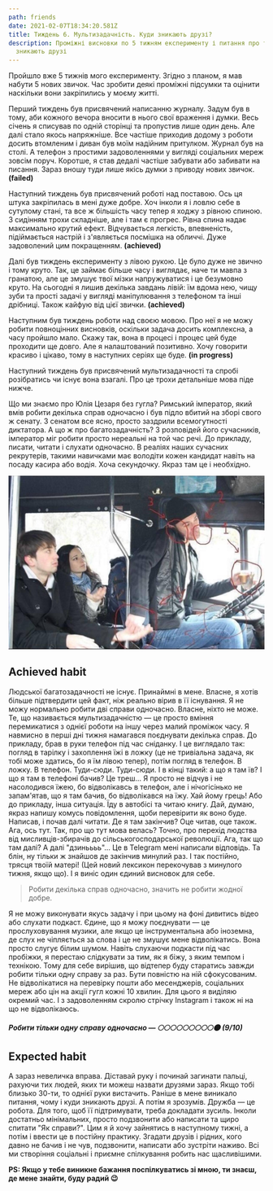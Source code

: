 ```yaml
---
path: friends
date: 2021-02-07T18:34:20.581Z
title: Тиждень 6. Мультизадачність. Куди зникають друзі?
description: Проміжні висновки по 5 тижням експерименту і питання про те, куди
  зникають друзі
---
```


Пройшло вже 5 тижнів мого експерименту. Згідно з планом, я мав набути 5 нових звичок. Час зробити деякі проміжні підсумки та оцінити наскільки вони закріпились у моєму житті.

Перший тиждень був присвячений написанню журналу. Задум був в тому, аби кожного вечора вносити в нього свої враження і думки. Весь січень я списував по одній сторінці та пропустив лише один день. Але далі стало якось напряжніше. Все частіше приходив додому з роботи досить втомленим і диван був моїм надійним притулком. Журнал був на столі. А телефон з простими задоволеннями у вигляді соціальних мереж зовсім поруч. Коротше, я став дедалі частіше забувати або забивати на писання. Зараз вношу туди лише якісь думки з приводу нових звичок. **(failed)**

Наступний тиждень був присвячений роботі над поставою. Ось ця штука закріпилась в мені дуже добре. Хоч інколи я і ловлю себе в сутулому стані, та все ж більшість часу тепер я ходжу з рівною спиною. З сидінням трохи складніше, але і там є прогрес. Рівна спина надає максимально крутий ефект. Відчувається легкість, впевненість, підіймається настрій і з'являється посмішка на обличчі. Дуже задоволений цим покращенням. **(achieved)**

Далі був тиждень експерименту з лівою рукою. Це було дуже не звично і тому круто. Так, це займає більше часу і виглядає, наче ти мавпа з гранатою, але це змушує твої мізки напружуватися і це безумовно круто. На сьогодні я лишив декілька завдань лівій: їм вдома нею, чищу зуби та прості задачі у вигляді маніпулювання з телефоном та інші дрібниці. Також кайфую від цієї звички. **(achieved)**

Наступним був тиждень роботи над своєю мовою. Про неї я не можу робити повноцінних висновків, оскільки задача досить комплексна, а часу пройшло мало. Скажу так, вона в процесі і процес цей буде проходити ще довго. Але я налаштований позитивно. Хочу говорити красиво і цікаво, тому в наступних серіях ще буде. **(in progress)**

Наступний тиждень був присвячений мультизадачності та спробі розібратись чи існує вона взагалі. Про це трохи детальніше мова піде нижче.

Що ми знаємо про Юлія Цезаря без гугла? Римський імператор, який вмів робити декілька справ одночасно і був підло вбитий на зборі свого ж сенату. З сенатом все ясно, просто заздрили всемогутності диктатора. А що ж про багатозадачність? З розповідей його сучасників, імператор міг робити просто нереальні на той час речі. До прикладу, писати, читати і слухати одночасно. В реаліях наших сучасних рекрутерів, такими навичками має володіти кожен кандидат навіть на посаду касира або водія. Хоча секундочку. Якраз там це і необхідно.

![driver](../assets/photo_2021-02-07_21-54-52.jpg "driver")

## A**chieved habit**

Людської багатозадачності не існує. Принаймні в мене. Власне, я хотів більше підтвердити цей факт, ніж реально вірив в її існування. Я не можу нормально робити дві справи одночасно. Власне, ніхто не може. Те, що називається мультизадачністю — це просто вміння перемикатися з однієї роботи на іншу через малий проміжок часу. Я навмисно в перші дні тижня намагався поєднувати декілька справ. До прикладу, брав в руки телефон під час сніданку. І це виглядало так: погляд в тарілку і захоплення їжі в ложку (це не тривіальна задача, як тобі може здатись, бо я їм лівою тепер), потім погляд в телефон. В ложку. В телефон. Туди-сюди. Туди-сюди. І в кінці такий: а що я там їв? І що я там в телефоні бачив? Це треш... Я просто не відчув і не насолодився їжею, бо відволікавсь в телефон, але і нічогісінько не запам'ятав, що я там бачив, бо відволікався на їжу. Хай йому грець! Або до прикладу, інша ситуація. Їду в автобісі та читаю книгу. Дай, думаю, якраз напишу комусь повідомлення, щоби перевірити як воно буде. Написав, і почав далі читати. Де я там закінчив? Оце читав, оце також. Ага, ось тут. Так, про що тут мова велась? Точно, про перехід людства від мисливців-збирачів до сільськогосподарської революції. Ага, так що там далі? А далі "дзиньььь"... Це в Telegram мені написали відповідь. Та блін, ну тільки ж знайшов де закінчив минулий раз. І так постійно, трясця твоїй матері! (Цей новий лексикон перекочував з минулого тижня, якщо що). І я виніс один єдиний висновок для себе.

> Робити декілька справ одночасно, значить не робити жодної добре.

Я не можу виконувати якусь задачу і при цьому на фоні дивитись відео або слухати подкаст. Єдине, що я можу поєднувати — це прослуховування музики, але якщо це інструментальна або іноземна, де слух не чіпляється за слова і це не змушує мене відволікатись. Вона просто слугує білим шумом. Навіть слухаючи подкасти під час пробіжки, я перестаю слідкувати за тим, як я біжу, з яким темпом і технікою. Тому для себе вирішив, що відтепер буду старатись завжди робити тільки одну справу за раз. Бути повністю на ній сфокусованим. Не відволікатися на перевірку пошти або месенджерів, соціальних мереж або цін на акції гугл кожні 10 хвилин. Для цього я виділяю окремий час. І з задоволенням скролю стрічку Instagram і також ні на що не відволікаюсь.

##### Робити тільки одну справу одночасно — 🌕🌕🌕🌕🌕🌕🌕🌕🌕🌑 (9/10)

## **Expected habit**

А зараз невеличка вправа. Діставай руку і починай загинати пальці, рахуючи тих людей, яких ти можеш назвати друзями зараз. Якщо тобі близько 30-ти, то однієї руки вистачить. Раніше в мене виникало питання, чому і куди зникають друзі. А потім я зрозумів. Дружба — це робота. Для того, щоб її підтримувати, треба докладати зусиль. Інколи достатньо мінімальних, просто подзвонити або написати та щиро спитати "Як справи?". Цим я й хочу зайнятись в наступному тижні, а потім і ввести це в постійну практику. Згадати друзів і рідних, кого давно не бачив і не чув, подзвонити, написати або зустріти наживо. Всі ми створіння соціальні і приємне спілкування робить нас щасливішими.

**PS: Якщо у тебе виникне бажання поспілкуватись зі мною, ти знаєш, де мене знайти, буду радий 😉**

